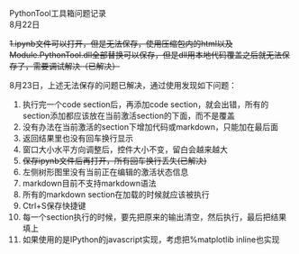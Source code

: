 PythonTool工具箱问题记录  
8月22日

~~1.ipynb文件可以打开，但是无法保存，使用压缩包内的html以及Module.PythonTool.dll全部替换可以保存，但是dll用本地代码覆盖之后就无法保存了，需要调试解决（已解决）~~

8月23日，上述无法保存的问题已解决，通过使用发现如下问题：

1. 执行完一个code section后，再添加code section，就会出错，所有的section添加都应该放在当前激活section的下面，而不是覆盖
2. 没有办法在当前激活的section下增加代码或markdown，只能加在最后面
3. 返回结果里也没有回车换行显示
4. 窗口大小水平方向调整后，控件大小不变，留白会越来越大
5. ~~保存ipynb文件后再打开，所有回车换行丢失\(已解决\)~~
6. 左侧树形图里没有当前正在编辑的激活状态信息
7. markdown目前不支持markdown语法
8. 所有的markdown section在加载的时候就应该被执行
9. Ctrl+S保存快捷键
10. 每一个section执行的时候，要先把原来的输出清空，然后执行，最后把结果填上
11. 如果使用的是IPython的javascript实现，考虑把%matplotlib inline也实现



